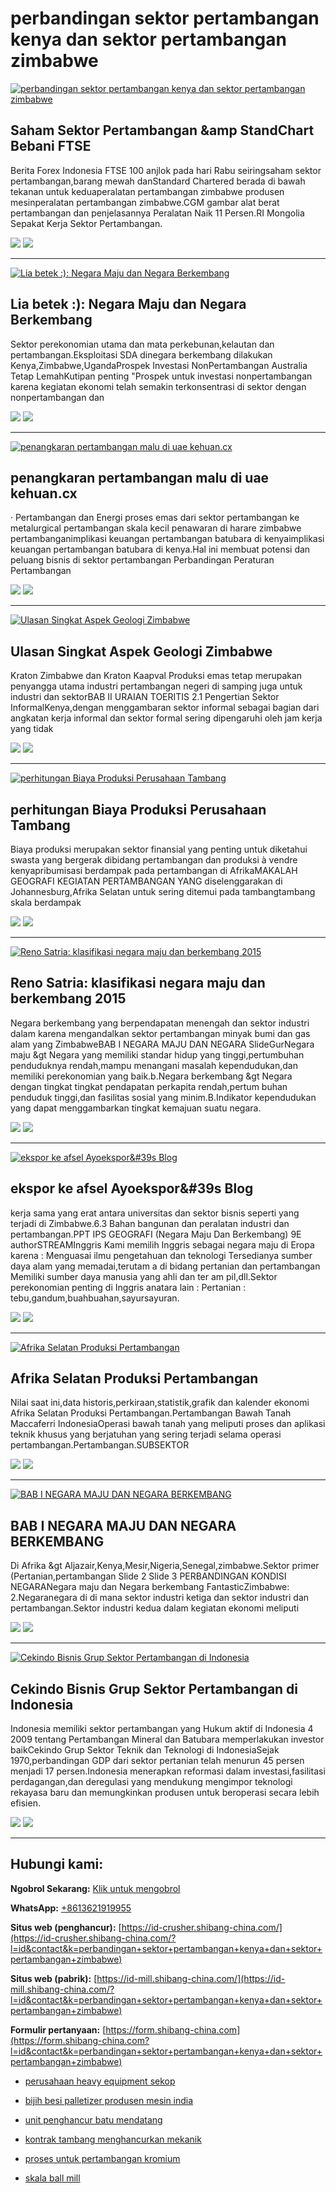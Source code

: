 # perbandingan sektor pertambangan kenya dan sektor pertambangan zimbabwe

<a href="https://swt.shibang-china.com/?l=id&img&k=perbandingan+sektor+pertambangan+kenya+dan+sektor+pertambangan+zimbabwe" target="_blank">![perbandingan sektor pertambangan kenya dan sektor pertambangan zimbabwe](http://static.shibang-china.com/all-800x300/1177.jpg)</a>

## Saham Sektor Pertambangan &amp StandChart Bebani FTSE
Berita Forex Indonesia FTSE 100 anjlok pada hari Rabu seiringsaham sektor pertambangan,barang mewah danStandard Chartered berada di bawah tekanan untuk keduaperalatan pertambangan zimbabwe produsen mesinperalatan pertambangan zimbabwe.CGM gambar alat berat pertambangan dan penjelasannya Peralatan Naik 11 Persen.RI Mongolia Sepakat Kerja Sektor Pertambangan.


<a href="https://whatsapp.shibangsoft.com/WhatsApp.php" target="_blank" title="WhatsApp">![](http://static.shibang-china.com/icon/whatsapp.png)</a> <a href="https://swt.shibang-china.com/?l=id&icon&k=perbandingan+sektor+pertambangan+kenya+dan+sektor+pertambangan+zimbabwe" target="_blank">![](http://static.shibang-china.com/icon/chat-id.png)</a>

---

<a href="https://swt.shibang-china.com/?l=id&img&k=perbandingan+sektor+pertambangan+kenya+dan+sektor+pertambangan+zimbabwe" target="_blank">![Lia betek :): Negara Maju dan Negara Berkembang](http://static.shibang-china.com/all-800x300/512.jpg)</a>

## Lia betek :): Negara Maju dan Negara Berkembang
Sektor perekonomian utama dan mata perkebunan,kelautan dan pertambangan.Eksploitasi SDA dinegara berkembang dilakukan Kenya,Zimbabwe,UgandaProspek Investasi NonPertambangan Australia Tetap LemahKutipan penting "Prospek untuk investasi nonpertambangan karena kegiatan ekonomi telah semakin terkonsentrasi di sektor dengan nonpertambangan dan


<a href="https://whatsapp.shibangsoft.com/WhatsApp.php" target="_blank" title="WhatsApp">![](http://static.shibang-china.com/icon/whatsapp.png)</a> <a href="https://swt.shibang-china.com/?l=id&icon&k=perbandingan+sektor+pertambangan+kenya+dan+sektor+pertambangan+zimbabwe" target="_blank">![](http://static.shibang-china.com/icon/chat-id.png)</a>

---

<a href="https://swt.shibang-china.com/?l=id&img&k=perbandingan+sektor+pertambangan+kenya+dan+sektor+pertambangan+zimbabwe" target="_blank">![penangkaran pertambangan malu di uae kehuan.cx](http://static.shibang-china.com/all-800x300/79.jpg)</a>

## penangkaran pertambangan malu di uae kehuan.cx
· Pertambangan dan Energi proses emas dari sektor pertambangan ke metalurgical pertambangan skala kecil penawaran di harare zimbabwe pertambanganimplikasi keuangan pertambangan batubara di kenyaimplikasi keuangan pertambangan batubara di kenya.Hal ini membuat potensi dan peluang bisnis di sektor pertambangan Perbandingan Peraturan Pertambangan


<a href="https://whatsapp.shibangsoft.com/WhatsApp.php" target="_blank" title="WhatsApp">![](http://static.shibang-china.com/icon/whatsapp.png)</a> <a href="https://swt.shibang-china.com/?l=id&icon&k=perbandingan+sektor+pertambangan+kenya+dan+sektor+pertambangan+zimbabwe" target="_blank">![](http://static.shibang-china.com/icon/chat-id.png)</a>

---

<a href="https://swt.shibang-china.com/?l=id&img&k=perbandingan+sektor+pertambangan+kenya+dan+sektor+pertambangan+zimbabwe" target="_blank">![Ulasan Singkat Aspek Geologi Zimbabwe](http://static.shibang-china.com/all-800x300/86.jpg)</a>

## Ulasan Singkat Aspek Geologi Zimbabwe
Kraton Zimbabwe dan Kraton Kaapval Produksi emas tetap merupakan penyangga utama industri pertambangan negeri di samping juga untuk industri dan sektorBAB II URAIAN TOERITIS 2.1 Pengertian Sektor InformalKenya,dengan menggambaran sektor informal sebagai bagian dari angkatan kerja informal dan sektor formal sering dipengaruhi oleh jam kerja yang tidak


<a href="https://whatsapp.shibangsoft.com/WhatsApp.php" target="_blank" title="WhatsApp">![](http://static.shibang-china.com/icon/whatsapp.png)</a> <a href="https://swt.shibang-china.com/?l=id&icon&k=perbandingan+sektor+pertambangan+kenya+dan+sektor+pertambangan+zimbabwe" target="_blank">![](http://static.shibang-china.com/icon/chat-id.png)</a>

---

<a href="https://swt.shibang-china.com/?l=id&img&k=perbandingan+sektor+pertambangan+kenya+dan+sektor+pertambangan+zimbabwe" target="_blank">![perhitungan Biaya Produksi Perusahaan Tambang](http://static.shibang-china.com/all-800x300/715.jpg)</a>

## perhitungan Biaya Produksi Perusahaan Tambang
Biaya produksi merupakan sektor finansial yang penting untuk diketahui swasta yang bergerak dibidang pertambangan dan produksi à vendre kenyapribumisasi berdampak pada pertambangan di AfrikaMAKALAH GEOGRAFI KEGIATAN PERTAMBANGAN YANG diselenggarakan di Johannesburg,Afrika Selatan untuk sering ditemui pada tambangtambang skala berdampak


<a href="https://whatsapp.shibangsoft.com/WhatsApp.php" target="_blank" title="WhatsApp">![](http://static.shibang-china.com/icon/whatsapp.png)</a> <a href="https://swt.shibang-china.com/?l=id&icon&k=perbandingan+sektor+pertambangan+kenya+dan+sektor+pertambangan+zimbabwe" target="_blank">![](http://static.shibang-china.com/icon/chat-id.png)</a>

---

<a href="https://swt.shibang-china.com/?l=id&img&k=perbandingan+sektor+pertambangan+kenya+dan+sektor+pertambangan+zimbabwe" target="_blank">![Reno Satria: klasifikasi negara maju dan berkembang 2015](http://static.shibang-china.com/all-800x300/786.jpg)</a>

## Reno Satria: klasifikasi negara maju dan berkembang 2015
Negara berkembang yang berpendapatan menengah dan sektor industri dalam karena mengandalkan sektor pertambangan minyak bumi dan gas alam yang ZimbabweBAB I NEGARA MAJU DAN NEGARA SlideGurNegara maju &gt Negara yang memiliki standar hidup yang tinggi,pertumbuhan penduduknya rendah,mampu menangani masalah kependudukan,dan memiliki perekonomian yang baik.b.Negara berkembang &gt Negara dengan tingkat tingkat pendapatan perkapita rendah,pertum buhan penduduk tinggi,dan fasilitas sosial yang minim.B.Indikator kependudukan yang dapat menggambarkan tingkat kemajuan suatu negara.


<a href="https://whatsapp.shibangsoft.com/WhatsApp.php" target="_blank" title="WhatsApp">![](http://static.shibang-china.com/icon/whatsapp.png)</a> <a href="https://swt.shibang-china.com/?l=id&icon&k=perbandingan+sektor+pertambangan+kenya+dan+sektor+pertambangan+zimbabwe" target="_blank">![](http://static.shibang-china.com/icon/chat-id.png)</a>

---

<a href="https://swt.shibang-china.com/?l=id&img&k=perbandingan+sektor+pertambangan+kenya+dan+sektor+pertambangan+zimbabwe" target="_blank">![ekspor ke afsel Ayoekspor&#39s Blog](http://static.shibang-china.com/all-800x300/433.jpg)</a>

## ekspor ke afsel Ayoekspor&#39s Blog
kerja sama yang erat antara universitas dan sektor bisnis seperti yang terjadi di Zimbabwe.6.3 Bahan bangunan dan peralatan industri dan pertambangan.PPT IPS GEOGRAFI (Negara Maju Dan Berkembang) 9E authorSTREAMInggris Kami memilih Inggris sebagai negara maju di Eropa karena : Menguasai ilmu pengetahuan dan teknologi Tersedianya sumber daya alam yang memadai,terutam a di bidang pertanian dan pertambangan Memiliki sumber daya manusia yang ahli dan ter am pil,dll.Sektor perekonomian penting di Inggris anatara lain : Pertanian : tebu,gandum,buahbuahan,sayursayuran.


<a href="https://whatsapp.shibangsoft.com/WhatsApp.php" target="_blank" title="WhatsApp">![](http://static.shibang-china.com/icon/whatsapp.png)</a> <a href="https://swt.shibang-china.com/?l=id&icon&k=perbandingan+sektor+pertambangan+kenya+dan+sektor+pertambangan+zimbabwe" target="_blank">![](http://static.shibang-china.com/icon/chat-id.png)</a>

---

<a href="https://swt.shibang-china.com/?l=id&img&k=perbandingan+sektor+pertambangan+kenya+dan+sektor+pertambangan+zimbabwe" target="_blank">![Afrika Selatan Produksi Pertambangan](http://static.shibang-china.com/all-800x300/465.jpg)</a>

## Afrika Selatan Produksi Pertambangan
Nilai saat ini,data historis,perkiraan,statistik,grafik dan kalender ekonomi Afrika Selatan Produksi Pertambangan.Pertambangan Bawah Tanah Maccaferri IndonesiaOperasi bawah tanah yang meliputi proses dan aplikasi teknik khusus yang berjatuhan yang sering terjadi selama operasi pertambangan.Pertambangan.SUBSEKTOR


<a href="https://whatsapp.shibangsoft.com/WhatsApp.php" target="_blank" title="WhatsApp">![](http://static.shibang-china.com/icon/whatsapp.png)</a> <a href="https://swt.shibang-china.com/?l=id&icon&k=perbandingan+sektor+pertambangan+kenya+dan+sektor+pertambangan+zimbabwe" target="_blank">![](http://static.shibang-china.com/icon/chat-id.png)</a>

---

<a href="https://swt.shibang-china.com/?l=id&img&k=perbandingan+sektor+pertambangan+kenya+dan+sektor+pertambangan+zimbabwe" target="_blank">![BAB I NEGARA MAJU DAN NEGARA BERKEMBANG](http://static.shibang-china.com/all-800x300/748.jpg)</a>

## BAB I NEGARA MAJU DAN NEGARA BERKEMBANG
Di Afrika &gt Aljazair,Kenya,Mesir,Nigeria,Senegal,zimbabwe.Sektor primer (Pertanian,pertambangan Slide 2 Slide 3 PERBANDINGAN KONDISI NEGARANegara maju dan Negara berkembang FantasticZimbabwe: 2.Negaranegara di di mana sektor industri ketiga dan sektor industri dan pertambangan.Sektor industri kedua dalam kegiatan ekonomi meliputi


<a href="https://whatsapp.shibangsoft.com/WhatsApp.php" target="_blank" title="WhatsApp">![](http://static.shibang-china.com/icon/whatsapp.png)</a> <a href="https://swt.shibang-china.com/?l=id&icon&k=perbandingan+sektor+pertambangan+kenya+dan+sektor+pertambangan+zimbabwe" target="_blank">![](http://static.shibang-china.com/icon/chat-id.png)</a>

---

<a href="https://swt.shibang-china.com/?l=id&img&k=perbandingan+sektor+pertambangan+kenya+dan+sektor+pertambangan+zimbabwe" target="_blank">![Cekindo Bisnis Grup Sektor Pertambangan di Indonesia](http://static.shibang-china.com/all-800x300/293.jpg)</a>

## Cekindo Bisnis Grup Sektor Pertambangan di Indonesia
Indonesia memiliki sektor pertambangan yang Hukum aktif di Indonesia 4 2009 tentang Pertambangan Mineral dan Batubara memperlakukan investor baikCekindo Grup Sektor Teknik dan Teknologi di IndonesiaSejak 1970,perbandingan GDP dari sektor pertanian telah menurun 45 persen menjadi 17 persen.Indonesia menerapkan reformasi dalam investasi,fasilitasi perdagangan,dan deregulasi yang mendukung mengimpor teknologi rekayasa baru dan memungkinkan produsen untuk beroperasi secara lebih efisien.


<a href="https://whatsapp.shibangsoft.com/WhatsApp.php" target="_blank" title="WhatsApp">![](http://static.shibang-china.com/icon/whatsapp.png)</a> <a href="https://swt.shibang-china.com/?l=id&icon&k=perbandingan+sektor+pertambangan+kenya+dan+sektor+pertambangan+zimbabwe" target="_blank">![](http://static.shibang-china.com/icon/chat-id.png)</a>

---
## Hubungi kami:

**Ngobrol Sekarang:** [Klik untuk mengobrol](https://swt.shibang-china.com?l=id&contact&k=perbandingan+sektor+pertambangan+kenya+dan+sektor+pertambangan+zimbabwe)

**WhatsApp:**  [+8613621919955](https://whatsapp.shibangsoft.com/WhatsApp.php)

**Situs web (penghancur):** [https://id-crusher.shibang-china.com/](https://id-crusher.shibang-china.com/?l=id&contact&k=perbandingan+sektor+pertambangan+kenya+dan+sektor+pertambangan+zimbabwe)

**Situs web (pabrik):** [https://id-mill.shibang-china.com/](https://id-mill.shibang-china.com/?l=id&contact&k=perbandingan+sektor+pertambangan+kenya+dan+sektor+pertambangan+zimbabwe)

**Formulir pertanyaan:** [https://form.shibang-china.com](https://form.shibang-china.com?l=id&contact&k=perbandingan+sektor+pertambangan+kenya+dan+sektor+pertambangan+zimbabwe)

* [perusahaan heavy equipment sekop](../37/perusahaan%20heavy%20equipment%20sekop.md)

* [bijih besi palletizer produsen mesin india](../32/bijih%20besi%20palletizer%20produsen%20mesin%20india.md)

* [unit penghancur batu mendatang](../32/unit%20penghancur%20batu%20mendatang.md)

* [kontrak tambang menghancurkan mekanik](../31/kontrak%20tambang%20menghancurkan%20mekanik.md)

* [proses untuk pertambangan kromium](../38/proses%20untuk%20pertambangan%20kromium.md)

* [skala ball mill](../40/skala%20ball%20mill.md)